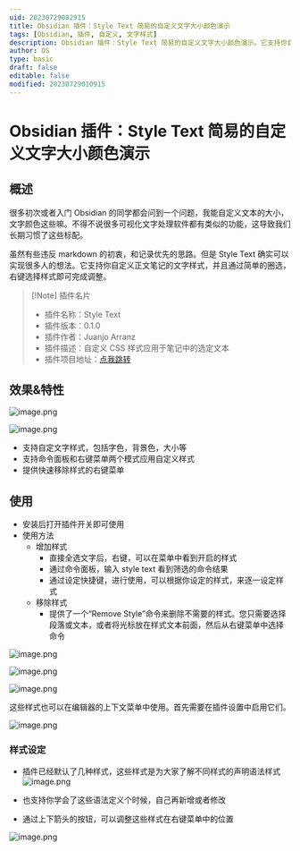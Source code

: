 ```yaml
---
uid: 20230729002915
title: Obsidian 插件：Style Text 简易的自定义文字大小颜色演示
tags: [Obsidian, 插件, 自定义, 文字样式]
description: Obsidian 插件：Style Text 简易的自定义文字大小颜色演示。它支持你自定义正文笔记的文字样式，并且通过简单的圈选，右键选择样式即可完成调整。
author: OS
type: basic
draft: false
editable: false
modified: 20230729010915
---
```


# Obsidian 插件：Style Text 简易的自定义文字大小颜色演示

## 概述

很多初次或者入门 Obsidian 的同学都会问到一个问题，我能自定义文本的大小，文字颜色这些嘛。不得不说很多可视化文字处理软件都有类似的功能，这导致我们长期习惯了这些标配。

虽然有些违反 markdown 的初衷，和记录优先的思路。但是 Style Text 确实可以实现很多人的想法。它支持你自定义正文笔记的文字样式，并且通过简单的圈选，右键选择样式即可完成调整。

> [!Note] 插件名片
> - 插件名称：Style Text
> - 插件版本：0.1.0
> - 插件作者：Juanjo Arranz
> - 插件描述：自定义 CSS 样式应用于笔记中的选定文本
> - 插件项目地址：[点我跳转](https://github.com/juanjoarranz/style-text-obsidian-plugin)

## 效果&特性

![image.png](https://cdn.pkmer.cn/images/20230729004357.png!pkmer)

![image.png](https://cdn.pkmer.cn/images/20230729004626.png!pkmer)

- 支持自定文字样式，包括字色，背景色，大小等
- 支持命令面板和右键菜单两个模式应用自定义样式
- 提供快速移除样式的右键菜单

## 使用

- 安装后打开插件开关即可使用
- 使用方法
	- 增加样式
		- 直接全选文字后，右键，可以在菜单中看到开启的样式
		- 通过命令面板，输入 style text 看到筛选的命令结果
		- 通过设定快捷键，进行使用，可以根据你设定的样式，来逐一设定样式
	- 移除样式
		- 提供了一个“Remove Style”命令来删除不需要的样式。您只需要选择段落或文本，或者将光标放在样式文本前面，然后从右键菜单中选择命令

![image.png](https://cdn.pkmer.cn/images/20230729005918.png!pkmer)

![image.png](https://cdn.pkmer.cn/images/20230729005828.png!pkmer)

![image.png](https://cdn.pkmer.cn/images/20230729005648.png!pkmer)

这些样式也可以在编辑器的上下文菜单中使用。首先需要在插件设置中启用它们。

![image.png](https://cdn.pkmer.cn/images/20230729005805.png!pkmer)

### 样式设定

- 插件已经默认了几种样式，这些样式是为大家了解不同样式的声明语法样式
![image.png](https://cdn.pkmer.cn/images/20230729005019.png!pkmer)

- 也支持你学会了这些语法定义个时候，自己再新增或者修改
- 通过上下箭头的按钮，可以调整这些样式在右键菜单中的位置

![image.png](https://cdn.pkmer.cn/images/20230729010027.png!pkmer)
